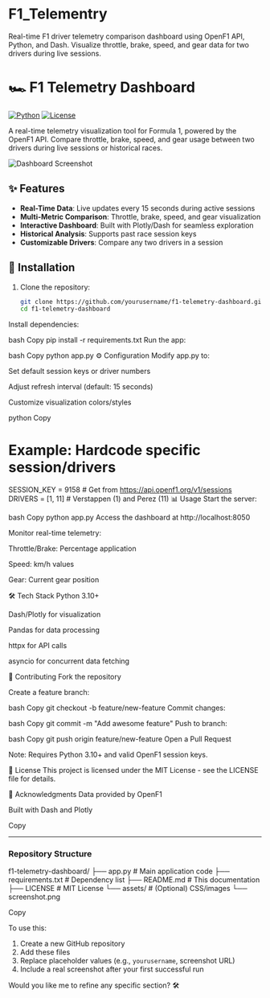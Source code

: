 # F1_Telementry
Real-time F1 driver telemetry comparison dashboard using OpenF1 API, Python, and Dash. Visualize throttle, brake, speed, and gear data for two drivers during live sessions.


# 🏎️ F1 Telemetry Dashboard

[![Python](https://img.shields.io/badge/Python-3.10%2B-blue.svg)](https://www.python.org/)
[![License](https://img.shields.io/badge/License-MIT-green.svg)](https://opensource.org/licenses/MIT)

A real-time telemetry visualization tool for Formula 1, powered by the OpenF1 API. Compare throttle, brake, speed, and gear usage between two drivers during live sessions or historical races.

![Dashboard Screenshot](https://via.placeholder.com/800x400.png?text=F1+Telemetry+Dashboard+Preview)

## ✨ Features
- **Real-Time Data**: Live updates every 15 seconds during active sessions
- **Multi-Metric Comparison**: Throttle, brake, speed, and gear visualization
- **Interactive Dashboard**: Built with Plotly/Dash for seamless exploration
- **Historical Analysis**: Supports past race session keys
- **Customizable Drivers**: Compare any two drivers in a session

## 🚀 Installation
1. Clone the repository:
   ```bash
   git clone https://github.com/yourusername/f1-telemetry-dashboard.git
   cd f1-telemetry-dashboard
Install dependencies:

bash
Copy
pip install -r requirements.txt
Run the app:

bash
Copy
python app.py
⚙️ Configuration
Modify app.py to:

Set default session keys or driver numbers

Adjust refresh interval (default: 15 seconds)

Customize visualization colors/styles

python
Copy
# Example: Hardcode specific session/drivers
SESSION_KEY = 9158  # Get from https://api.openf1.org/v1/sessions
DRIVERS = [1, 11]   # Verstappen (1) and Perez (11)
📊 Usage
Start the server:

bash
Copy
python app.py
Access the dashboard at http://localhost:8050

Monitor real-time telemetry:

Throttle/Brake: Percentage application

Speed: km/h values

Gear: Current gear position

🛠️ Tech Stack
Python 3.10+

Dash/Plotly for visualization

Pandas for data processing

httpx for API calls

asyncio for concurrent data fetching

🤝 Contributing
Fork the repository

Create a feature branch:

bash
Copy
git checkout -b feature/new-feature
Commit changes:

bash
Copy
git commit -m "Add awesome feature"
Push to branch:

bash
Copy
git push origin feature/new-feature
Open a Pull Request

Note: Requires Python 3.10+ and valid OpenF1 session keys.

📄 License
This project is licensed under the MIT License - see the LICENSE file for details.

🙏 Acknowledgments
Data provided by OpenF1

Built with Dash and Plotly

Copy

---

### **Repository Structure**  
f1-telemetry-dashboard/
├── app.py # Main application code
├── requirements.txt # Dependency list
├── README.md # This documentation
├── LICENSE # MIT License
└── assets/ # (Optional) CSS/images
└── screenshot.png

Copy

To use this:  
1. Create a new GitHub repository  
2. Add these files  
3. Replace placeholder values (e.g., `yourusername`, screenshot URL)  
4. Include a real screenshot after your first successful run  

Would you like me to refine any specific section? 🛠️
